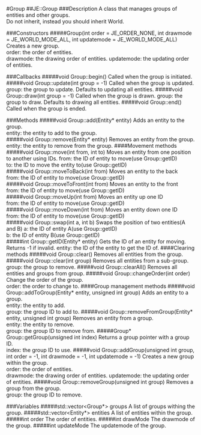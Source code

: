 #Group
##JE::Group
###Description
A class that manages groups of entities and other groups.  
Do not inherit, instead you should inherit World.  

###Constructors
#####Group(int order = JE_ORDER_NONE, int drawmode = JE_WORLD_MODE_ALL, int updatemode = JE_WORLD_MODE_ALL)
Creates a new group.  
order: the order of entities.  
drawmode: the drawing order of entities.
updatemode: the updating order of entities.

###Callbacks
#####void Group::begin()
Called when the group is initiated.
#####void Group::update(int group = -1)
Called when the group is updated.  
group: the group to update. Defaults to updating all entities.
#####void Group::draw(int group = -1)
Called when the group is drawn. 
group: the group to draw. Defaults to drawing all entities.
#####void Group::end()
Called when the group is ended.  

###Methods
#####void Group::add(Entity* entity)
Adds an entity to the group.  
entity: the entity to add to the group.  
#####void Group::remove(Entity* entity)
Removes an entity from the group.  
entity: the entity to remove from the group.
####Movement methods
#####void Group::move(int from, int to)
Moves an entity from one position to another using IDs.
from: the ID of entity to move(use Group::getID)  
to: the ID to move the entity to(use Group::getID)  
#####void Group::moveToBack(int from)
Moves an entity to the back  
from: the ID of entity to move(use Group::getID)  
#####void Group::moveToFront(int from)
Moves an entity to the front  
from: the ID of entity to move(use Group::getID)  
#####void Group::moveUp(int from)
Moves an entity up one ID  
from: the ID of entity to move(use Group::getID)  
#####void Group::moveDown(int from)
Moves an entity down one ID  
from: the ID of entity to move(use Group::getID)  
#####void Group::swap(int a, int b)
Swaps the position of two entities(A and B)
a: the ID of entity A(use Group::getID)  
b: the ID of entity B(use Group::getID)  
#####int Group::getID(Entity* entity)
Gets the ID of an entity for moving. Returns -1 if invalid.
entity: the ID of the entity to get the ID of.
####Clearing methods
#####void Group::clear()
Removes all entities from the group.
#####void Group::clear(int group)
Removes all entities from a sub-group.  
group: the group to remove.
#####void Group::clearAll()
Removes all entities and groups from group.
#####void Group::changeOrder(int order)
Change the order of the group.  
order: the order to change to.
####Group management methods
#####void Group::addToGroup(Entity* entity, unsigned int group)
Adds an entity to a group.  
entity: the entity to add.  
group: the group ID to add to.
#####void Group::removeFromGroup(Entity* entity, unsigned int group)
Removes an entity from a group.  
entity: the entity to remove.  
group: the group ID to remove from.
#####Group* Group::getGroup(unsigned int index)
Returns a group pointer with a group ID.  
index: the group ID to use.
#####void Group::addGroup(unsigned int group, int order = -1, int drawmode = -1, int updatemode = -1)
Creates a new group within the group.  
order: the order of entities.  
drawmode: the drawing order of entities.
updatemode: the updating order of entities.
#####void Group::removeGroup(unsigned int group)
Removes a group from the group.  
group: the group ID to remove.

###Variables
#####std::vector<Group*> groups
A list of groups withing the group.
#####std::vector<Entity*> entities
A list of entities within the group.
#####int order
The order of entities.
#####int drawMode
The drawmode of the group.
#####int updateMode
The updatemode of the group.

